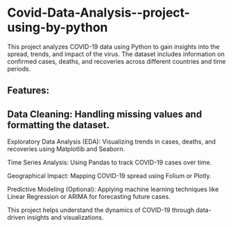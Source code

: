 # Covid-Data-Analysis--project-using-by-python
This project analyzes COVID-19 data using Python to gain insights into the spread, trends, and impact of the virus. The dataset includes information on confirmed cases, deaths, and recoveries across different countries and time periods.



## Features:
## Data Cleaning: Handling missing values and formatting the dataset.

Exploratory Data Analysis (EDA): Visualizing trends in cases, deaths, and recoveries using Matplotlib and Seaborn.

Time Series Analysis: Using Pandas to track COVID-19 cases over time.

Geographical Impact: Mapping COVID-19 spread using Folium or Plotly.

Predictive Modeling (Optional): Applying machine learning techniques like Linear Regression or ARIMA for forecasting future cases.

This project helps understand the dynamics of COVID-19 through data-driven insights and visualizations. 
